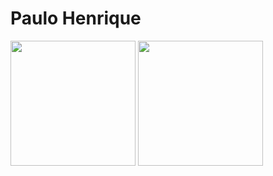 # Paulo Henrique

<div align = "left">  
  <img height = "200em" src="https://github-readme-stats.vercel.app/api?username=paulohm0&show_icons=true&show_icons=true&theme=dark&count_private=true&rank_icon=github" />
  <img height = "200em" src="https://github-readme-stats.vercel.app/api/top-langs/?username=paulohm0&layout=compact&show_icons=true&theme=dark&count_private=true"/>
</div>
